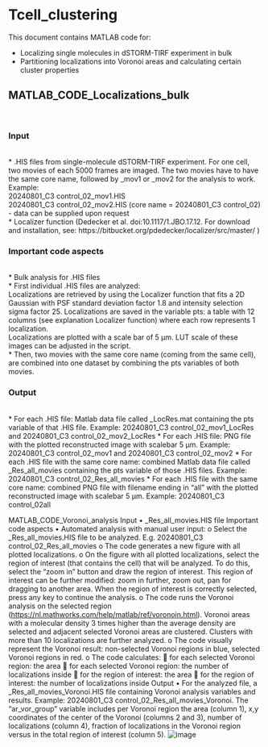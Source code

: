 # Tcell_clustering

This document contains MATLAB code for:
*	Localizing single molecules in dSTORM-TIRF experiment in bulk
*	Partitioning localizations into Voronoi areas and calculating certain cluster properties
<h2>MATLAB_CODE_Localizations_bulk</h2><br>
<h3>Input</h3><br>
*	.HIS files from single-molecule dSTORM-TIRF experiment. For one cell, two movies of each 5000 frames are imaged. The two movies have to have the same core name, followed by _mov1 or _mov2 for the analysis to work. Example: <br>
20240801_C3 control_02_mov1.HIS <br>
20240801_C3 control_02_mov2.HIS (core name = 20240801_C3 control_02) - data can be supplied upon request <br>
*	Localizer function (Dedecker et al. doi:10.1117/1.JBO.17.12. For download and installation, see: https://bitbucket.org/pdedecker/localizer/src/master/ ) <be>
<h3>Important code aspects</h3><br>
*	Bulk analysis for .HIS files <br>
*	First individual .HIS files are analyzed: <br>
Localizations are retrieved by using the Localizer function that fits a 2D Gaussian with PSF standard deviation factor 1.8 and intensity selection sigma factor 25. Localizations are saved in the variable pts: a table with 12 columns (see explanation Localizer function) where each row represents 1 localization.<br>
 Localizations are plotted with a scale bar of 5 µm. LUT scale of these images can be adjusted in the script.<br>
*	Then, two movies with the same core name (coming from the same cell), are combined into one dataset by combining the pts variables of both movies.
<h3>Output</h3><br>
*	For each .HIS file: Matlab data file called _LocRes.mat containing the pts variable of that .HIS file. Example: 20240801_C3 control_02_mov1_LocRes and 20240801_C3 control_02_mov2_LocRes
*	For each .HIS file: PNG file with the plotted reconstructed image with scalebar 5 µm. Example: 20240801_C3 control_02_mov1 and 20240801_C3 control_02_mov2
*	For each .HIS file with the same core name: combined Matlab data file called _Res_all_movies containing the pts variable of those .HIS files. Example: 20240801_C3 control_02_Res_all_movies
*	For each .HIS file with the same core name: combined PNG file with filename ending in “all” with the plotted reconstructed image with scalebar 5 µm. Example: 20240801_C3 control_02all

MATLAB_CODE_Voronoi_analysis
Input
•	_Res_all_movies.HIS file
Important code aspects
•	Automated analysis with manual user input:
o	Select the _Res_all_movies.HIS file to be analyzed. E.g. 20240801_C3 control_02_Res_all_movies
o	The code generates a new figure with all plotted localizations.
o	On the figure with all plotted localizations, select the region of interest (that contains the cell) that will be analyzed. To do this, select the “zoom in” button and draw the region of interest. This region of interest can be further modified: zoom in further, zoom out, pan for dragging to another area. When the region of interest is correctly selected, press any key to continue the analysis.
o	The code runs the Voronoi analysis on the selected region (https://nl.mathworks.com/help/matlab/ref/voronoin.html). Voronoi areas with a molecular density 3 times higher than the average density are selected and adjacent selected Voronoi areas are clustered. Clusters with more than 10 localizations are further analyzed.
o	The code visually represent the Voronoi result: non-selected Voronoi regions in blue, selected Voronoi regions in red.
o	The code calculates:
	for each selected Voronoi region: the area
	for each selected Voronoi region: the number of localizations inside
	for the region of interest: the area
	for the region of interest: the number of localizations inside
Output
•	For the analyzed file, a _Res_all_movies_Voronoi.HIS file containing Voronoi analysis variables and results. Example: 20240801_C3 control_02_Res_all_movies_Voronoi. The “ar_vor_group” variable includes per Voronoi region the area (column 1), x,y coordinates of the center of the Voronoi (columns 2 and 3), number of localizations (column 4), fraction of localizations in the Voronoi region versus in the total region of interest (column 5).
![image](https://github.com/user-attachments/assets/bc542c16-67cc-48de-be45-9412fe264e11)

